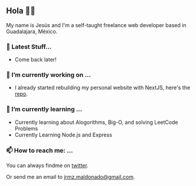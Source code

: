 ## Hola 🤙🏼

My name is Jesús and I'm a self-taught freelance web developer based in Guadalajara, México.

### 🚀 Latest Stuff...

- Come back later!

### 🔭 I’m currently working on ...

- I already started rebuilding my personal website with NextJS, here's the [repo](https://github.com/jesusrmz19/jesusrmz).

### 🌱 I’m currently learning ...

- Currently learning about Alogorithms, Big-O, and solving LeetCode Problems
- Currently Learning Node.js and Express 
 
### 📫 How to reach me: ...

You can always findme on [twitter](https://twitter.com/jesusrmz_).

Or send me an email to [jrmz.maldonado@gmail.com](mailto:jrmz.maldonado@gmail.com).
